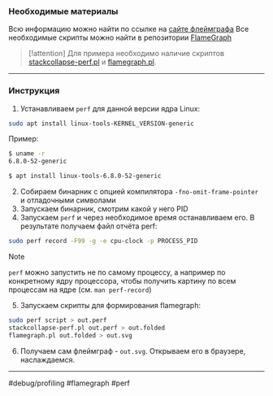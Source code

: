 ### Необходимые материалы

Всю информацию можно найти по ссылке на [сайте флеймграфа](https://www.brendangregg.com/flamegraphs.html)
Все необходимые скрипты можно найти в репозитории [FlameGraph](https://github.com/brendangregg/FlameGraph/tree/master)

> [!attention]
> Для примера необходимо наличие скриптов [stackcollapse-perf.pl](https://github.com/brendangregg/FlameGraph/blob/master/stackcollapse-perf.pl) и [flamegraph.pl](https://github.com/brendangregg/FlameGraph/blob/master/flamegraph.pl).

---
### Инструкция

 1. Устанавливаем `perf` для данной версии ядра Linux:

```bash
sudo apt install linux-tools-KERNEL_VERSION-generic
```

Пример:

```bash
$ uname -r
6.8.0-52-generic

$ apt install linux-tools-6.8.0-52-generic
```

2. Собираем бинарник с опцией компилятора `-fno-omit-frame-pointer` и отладочными символами
3. Запускаем бинарник, смотрим какой у него PID
4. Запускаем `perf` и через необходимое время останавливаем его. В результате получаем файл отчёта perf:

```bash
sudo perf record -F99 -g -e cpu-clock -p PROCESS_PID
```

> [!note]
> `perf` можно запустить не по самому процессу, а например по конкретному ядру процессора, чтобы получить картину по всем процессам на ядре (см. `man perf-record`)

5. Запускаем скрипты для формирования flamegraph:

```bash
sudo perf script > out.perf
stackcollapse-perf.pl out.perf > out.folded
flamegraph.pl out.folded > out.svg
```

6. Получаем сам флеймграф - `out.svg`. Открываем его в браузере, наслаждаемся. 

---
#debug/profiling #flamegraph #perf

